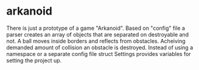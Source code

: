 # arkanoid
There is just a prototype of a game "Arkanoid".
Based on "config" file a parser creates an array of objects that are separated on destroyable and not.
A ball moves inside borders and reflects from obstacles. Acheiving demanded amount of collision an obstacle is destroyed.
Instead of using a namespace or a separate config file struct Settings provides variables for setting the project up.